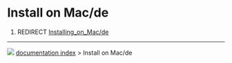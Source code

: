 # Install on Mac/de
1.  REDIRECT [Installing\_on\_Mac/de](Installing_on_Mac/de.md)



---
![](images/Right_arrow.png) [documentation index](../README.md) > Install on Mac/de
